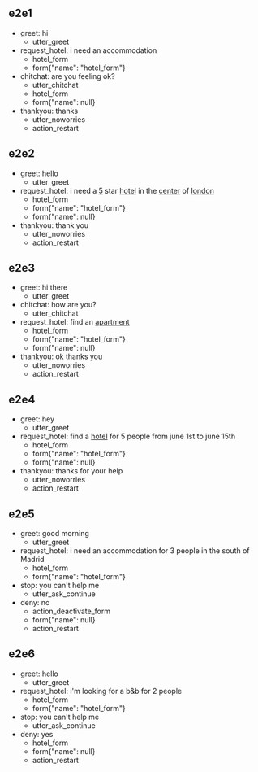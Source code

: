 ## e2e1
* greet: hi
    - utter_greet
* request_hotel: i need an accommodation
    - hotel_form
    - form{"name": "hotel_form"}
* chitchat: are you feeling ok?
    - utter_chitchat
    - hotel_form
    - form{"name": null}
* thankyou: thanks
    - utter_noworries
    - action_restart

## e2e2
* greet: hello
    - utter_greet
* request_hotel: i need a [5](stars:5) star [hotel](property_type) in the [center](location) of [london](city)
    - hotel_form
    - form{"name": "hotel_form"}
    - form{"name": null}
* thankyou: thank you
    - utter_noworries
    - action_restart

## e2e3
* greet: hi there
    - utter_greet
* chitchat:  how are you?
    - utter_chitchat
* request_hotel: find an [apartment](property_type)
    - hotel_form
    - form{"name": "hotel_form"}
    - form{"name": null}
* thankyou: ok thanks you
    - utter_noworries
    - action_restart
    
## e2e4
* greet: hey
    - utter_greet
* request_hotel: find a [hotel](property_type) for 5 people from june 1st to june 15th
    - hotel_form
    - form{"name": "hotel_form"}
    - form{"name": null}
* thankyou: thanks for your help
    - utter_noworries
    - action_restart
    
## e2e5
* greet: good morning
    - utter_greet
* request_hotel: i need an accommodation for 3 people in the south of Madrid
    - hotel_form
    - form{"name": "hotel_form"}
* stop: you can't help me
    - utter_ask_continue
* deny: no
    - action_deactivate_form
    - form{"name": null}
    - action_restart
    
## e2e6
* greet: hello
    - utter_greet
* request_hotel: i'm looking for a b&b for 2 people
    - hotel_form
    - form{"name": "hotel_form"}
* stop: you can't help me
    - utter_ask_continue
* deny: yes
    - hotel_form
    - form{"name": null}
    - action_restart
